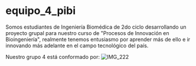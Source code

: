 # equipo_4_pibi
Somos estudiantes de Ingeniería Biomédica de 2do ciclo desarrollando un proyecto grupal para nuestro curso de "Procesos de Innovación en Bioingeniería", realmente tenemos entusiasmo por aprender más de ello e ir innovando más adelante en el campo tecnológico del país.

Nuestro grupo 4 está conformado por: 
![IMG_222](https://github.com/user-attachments/assets/b2d97bee-323e-4512-b6c2-34f75565f0f0)

